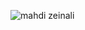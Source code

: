 <p><img align="center" src="https://github-readme-stats.vercel.app/api/top-langs?username=mahdizynali&show_icons=true&locale=en&layout=compact" alt="mahdi zeinali" /></p>
<!-- 
<code><img width="10%" src="https://www.vectorlogo.zone/logos/python/python-ar21.svg" alt="mahdi zeinali"></code>
<code><img width="10%" src="https://www.vectorlogo.zone/logos/java/java-ar21.svg" alt="mahdi zeinali"></code>
<code><img width="10%" src="https://www.vectorlogo.zone/logos/w3_html5/w3_html5-ar21.svg" alt="mahdi zeinali"></code>
<code><img width="10%" src="https://www.vectorlogo.zone/logos/w3_css/w3_css-ar21.svg" alt="mahdi zeinali"></code>
<br />
<code><img width="10%" src="https://www.vectorlogo.zone/logos/reactjs/reactjs-ar21.svg" alt="mahdi zeinali"></code>
<code><img width="10%" src="https://www.vectorlogo.zone/logos/git-scm/git-scm-ar21.svg" alt="mahdi zeinali"></code>
<code><img width="10%" src="https://www.vectorlogo.zone/logos/github/github-ar21.svg" alt="mahdi zeinali"></code>
<code><img width="10%" src="https://www.vectorlogo.zone/logos/canva/canva-ar21.svg" alt="mahdi zeinali"></code> -->

<meta name="google-site-verification" content="JgP3NFELiJ0H6l03LarmjTSK1oBKI1-skyFmVDjdrCI" />

